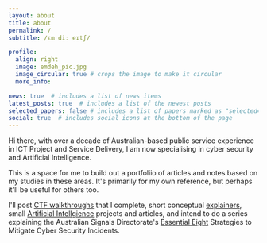 ```yaml
---
layout: about
title: about
permalink: /
subtitle: /ɛm diː eɪtʃ/

profile:
  align: right
  image: emdeh_pic.jpg
  image_circular: true # crops the image to make it circular
  more_info:

news: true  # includes a list of news items
latest_posts: true  # includes a list of the newest posts
selected_papers: false # includes a list of papers marked as "selected={true}"
social: true  # includes social icons at the bottom of the page
---
```


Hi there, with over a decade of Australian-based public service experience in ICT Project and Service Delivery, I am now specialising in cyber security and Artificial Intelligence.

This is a space for me to build out a portfoliio of articles and notes based on my studies in these areas. It's primarily for my own reference, but perhaps it'll be useful for others too.

I'll post [CTF walkthroughs](/blog/category/htb-machines) that I complete, short conceptual [explainers](/blog/category/explainers/), small [Artificial Intellgience](/blog/category/artificial-intelligence) projects and articles, and intend to do a series explaining the Australian Signals Directorate's [Essential Eight](/blog/category/essential-eight/) Strategies to Mitigate Cyber Security Incidents.